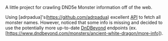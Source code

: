 A little project for crawling DND5e Monster information off of the web.

Using [adrpadua]'s(https://github.com/adrpadua) excellent [API](https://github.com/adrpadua/5e-srd-api) to fetch all monster names. However, noticed that some info is missing and decided to use the potentially more up-to-date [DnDBeyond](www.dndbeyond.com) endpoints (ex. [https://www.dndbeyond.com/monsters/ancient-white-dragon/more-info]).